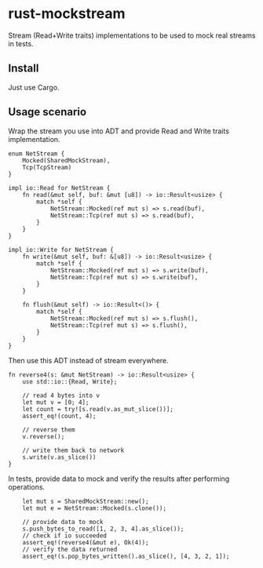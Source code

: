 # rust-mockstream

Stream (Read+Write traits) implementations to be used to mock real streams in tests.

## Install

Just use Cargo.

## Usage scenario

Wrap the stream you use into ADT and provide Read and Write traits implementation.

```
enum NetStream {
	Mocked(SharedMockStream),
	Tcp(TcpStream)
}

impl io::Read for NetStream {
	fn read(&mut self, buf: &mut [u8]) -> io::Result<usize> {
		match *self {
			NetStream::Mocked(ref mut s) => s.read(buf),
			NetStream::Tcp(ref mut s) => s.read(buf),
		}
	}
}

impl io::Write for NetStream {
	fn write(&mut self, buf: &[u8]) -> io::Result<usize> {
		match *self {
			NetStream::Mocked(ref mut s) => s.write(buf),
			NetStream::Tcp(ref mut s) => s.write(buf),
		}
	}

	fn flush(&mut self) -> io::Result<()> {
		match *self {
			NetStream::Mocked(ref mut s) => s.flush(),
			NetStream::Tcp(ref mut s) => s.flush(),
		}
	}
}
```

Then use this ADT instead of stream everywhere.
```
fn reverse4(s: &mut NetStream) -> io::Result<usize> {
	use std::io::{Read, Write};
	
	// read 4 bytes into v
	let mut v = [0; 4];
	let count = try![s.read(v.as_mut_slice())];
	assert_eq!(count, 4);

	// reverse them
	v.reverse();

	// write them back to network
	s.write(v.as_slice())
}
```

In tests, provide data to mock and verify the results after performing operations.

```
	let mut s = SharedMockStream::new();
	let mut e = NetStream::Mocked(s.clone());

	// provide data to mock
	s.push_bytes_to_read([1, 2, 3, 4].as_slice());
	// check if io succeeded
	assert_eq!(reverse4(&mut e), Ok(4));
	// verify the data returned
	assert_eq!(s.pop_bytes_written().as_slice(), [4, 3, 2, 1]);
```
